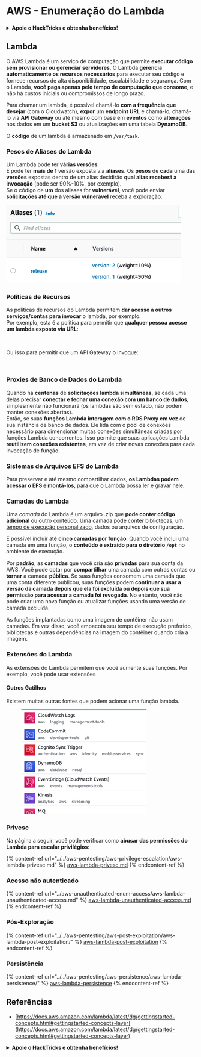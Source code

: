 # AWS - Enumeração do Lambda

<details>

<summary><strong>Apoie o HackTricks e obtenha benefícios!</strong></summary>

* Se você quiser ver sua **empresa anunciada no HackTricks** ou se quiser acessar a **última versão do PEASS ou baixar o HackTricks em PDF**, confira os [**PLANOS DE ASSINATURA**](https://github.com/sponsors/carlospolop)!
* Adquira o [**oficial PEASS & HackTricks swag**](https://peass.creator-spring.com)
* Descubra [**The PEASS Family**](https://opensea.io/collection/the-peass-family), nossa coleção exclusiva de [**NFTs**](https://opensea.io/collection/the-peass-family)
* **Junte-se ao** 💬 [**grupo do Discord**](https://discord.gg/hRep4RUj7f) ou ao [**grupo do telegram**](https://t.me/peass) ou **siga-me** no **Twitter** 🐦 [**@carlospolopm**](https://twitter.com/carlospolopm).
* **Compartilhe suas técnicas de hacking enviando PRs para os repositórios do** [**HackTricks**](https://github.com/carlospolop/hacktricks) e [**HackTricks Cloud**](https://github.com/carlospolop/hacktricks-cloud) no github.

</details>

## Lambda

O AWS Lambda é um serviço de computação que permite **executar código sem provisionar ou gerenciar servidores**. O Lambda **gerencia automaticamente os recursos necessários** para executar seu código e fornece recursos de alta disponibilidade, escalabilidade e segurança. Com o Lambda, **você paga apenas pelo tempo de computação que consome**, e não há custos iniciais ou compromissos de longo prazo.

Para chamar um lambda, é possível chamá-lo **com a frequência que desejar** (com o Cloudwatch), **expor** um **endpoint URL** e chamá-lo, chamá-lo via **API Gateway** ou até mesmo com base em **eventos** como **alterações** nos dados em um **bucket S3** ou atualizações em uma tabela **DynamoDB**.

O **código** de um lambda é armazenado em **`/var/task`**.

### Pesos de Aliases do Lambda

Um Lambda pode ter **várias versões**.\
E pode ter **mais de 1** versão exposta via **aliases**. Os **pesos** de **cada** uma das **versões** expostas dentro de um alias decidirão **qual alias receberá a invocação** (pode ser 90%-10%, por exemplo).\
Se o código de **um** dos aliases for **vulnerável**, você pode enviar **solicitações até que a versão vulnerável** receba a exploração.

![](<../../../.gitbook/assets/image (16) (1).png>)

### Políticas de Recursos

As políticas de recursos do Lambda permitem **dar acesso a outros serviços/contas para invocar** o lambda, por exemplo.\
Por exemplo, esta é a política para permitir que **qualquer pessoa acesse um lambda exposto via URL**:

<figure><img src="https://lh4.googleusercontent.com/4PNFKBdzr3nMrPqeKkTslgwWDKxkXMdQ1SNdv7NPHykj3GX8wODrQyXOFbjk4fxHfZ8pDm5ijWgk2Vq2EGXiPRT3TQfZf1fHycvdEKBuDxJDYos1CJeMHXSeg86ZB-Ol7CNtten6xkVFQj6AhDUEWNQJrQ=s2048" alt=""><figcaption></figcaption></figure>

Ou isso para permitir que um API Gateway o invoque:

<figure><img src="https://lh3.googleusercontent.com/Su0JlR0wBqb-99Z4N_2-_kMlX0Xzx2n_GpZuOPW5IeXR3FYbm8OHFDM3Ora1BpXiSjHpDVUlq4yEyXwaI3nBuze6DJ-wRf2ATsCuWbq0wuBCd34E9uIpqwheE6Cc_PopviI_93O_j2ZKXc1-AJtsBoLVUw=s2048" alt=""><figcaption></figcaption></figure>

### Proxies de Banco de Dados do Lambda

Quando há **centenas** de **solicitações lambda simultâneas**, se cada uma delas precisar **conectar e fechar uma conexão com um banco de dados**, simplesmente não funcionará (os lambdas são sem estado, não podem manter conexões abertas).\
Então, se suas **funções Lambda interagem com o RDS Proxy em vez** de sua instância de banco de dados. Ele lida com o pool de conexões necessário para dimensionar muitas conexões simultâneas criadas por funções Lambda concorrentes. Isso permite que suas aplicações Lambda **reutilizem conexões existentes**, em vez de criar novas conexões para cada invocação de função.

### Sistemas de Arquivos EFS do Lambda

Para preservar e até mesmo compartilhar dados, **os Lambdas podem acessar o EFS e montá-los**, para que o Lambda possa ler e gravar nele.

### Camadas do Lambda

Uma _camada_ do Lambda é um arquivo .zip que **pode conter código adicional** ou outro conteúdo. Uma camada pode conter bibliotecas, um [tempo de execução personalizado](https://docs.aws.amazon.com/lambda/latest/dg/runtimes-custom.html), dados ou arquivos de configuração.

É possível incluir até **cinco camadas por função**. Quando você inclui uma camada em uma função, o **conteúdo é extraído para o diretório `/opt`** no ambiente de execução.

Por **padrão**, as **camadas** que você cria são **privadas** para sua conta da AWS. Você pode optar por **compartilhar** uma camada com outras contas ou **tornar** a camada **pública**. Se suas funções consomem uma camada que uma conta diferente publicou, suas funções podem **continuar a usar a versão da camada depois que ela foi excluída ou depois que sua permissão para acessar a camada foi revogada**. No entanto, você não pode criar uma nova função ou atualizar funções usando uma versão de camada excluída.

As funções implantadas como uma imagem de contêiner não usam camadas. Em vez disso, você empacota seu tempo de execução preferido, bibliotecas e outras dependências na imagem do contêiner quando cria a imagem.

### Extensões do Lambda

As extensões do Lambda permitem que você aumente suas funções. Por exemplo, você pode usar extensões
#### Outros Gatilhos

Existem muitas outras fontes que podem acionar uma função lambda.

<figure><img src="../../../.gitbook/assets/image (1) (1) (3).png" alt=""><figcaption></figcaption></figure>

### Privesc

Na página a seguir, você pode verificar como **abusar das permissões do Lambda para escalar privilégios**:

{% content-ref url="../../aws-pentesting/aws-privilege-escalation/aws-lambda-privesc.md" %}
[aws-lambda-privesc.md](../../aws-pentesting/aws-privilege-escalation/aws-lambda-privesc.md)
{% endcontent-ref %}

### Acesso não autenticado

{% content-ref url="../aws-unauthenticated-enum-access/aws-lambda-unauthenticated-access.md" %}
[aws-lambda-unauthenticated-access.md](../aws-unauthenticated-enum-access/aws-lambda-unauthenticated-access.md)
{% endcontent-ref %}

### Pós-Exploração

{% content-ref url="../../aws-pentesting/aws-post-exploitation/aws-lambda-post-exploitation/" %}
[aws-lambda-post-exploitation](../../aws-pentesting/aws-post-exploitation/aws-lambda-post-exploitation/)
{% endcontent-ref %}

### Persistência

{% content-ref url="../../aws-pentesting/aws-persistence/aws-lambda-persistence/" %}
[aws-lambda-persistence](../../aws-pentesting/aws-persistence/aws-lambda-persistence/)
{% endcontent-ref %}

## Referências

* [https://docs.aws.amazon.com/lambda/latest/dg/gettingstarted-concepts.html#gettingstarted-concepts-layer](https://docs.aws.amazon.com/lambda/latest/dg/gettingstarted-concepts.html#gettingstarted-concepts-layer)

<details>

<summary><strong>Apoie o HackTricks e obtenha benefícios!</strong></summary>

* Se você quiser ver sua **empresa anunciada no HackTricks** ou se quiser acessar a **última versão do PEASS ou baixar o HackTricks em PDF**, verifique os [**PLANOS DE ASSINATURA**](https://github.com/sponsors/carlospolop)!
* Adquira o [**oficial PEASS & HackTricks swag**](https://peass.creator-spring.com)
* Descubra [**The PEASS Family**](https://opensea.io/collection/the-peass-family), nossa coleção exclusiva de [**NFTs**](https://opensea.io/collection/the-peass-family)
* **Junte-se ao** 💬 [**grupo do Discord**](https://discord.gg/hRep4RUj7f) ou ao [**grupo do telegram**](https://t.me/peass) ou **siga-me** no **Twitter** 🐦 [**@carlospolopm**](https://twitter.com/carlospolopm).
* **Compartilhe suas técnicas de hacking enviando PRs para os repositórios do** [**HackTricks**](https://github.com/carlospolop/hacktricks) e [**HackTricks Cloud**](https://github.com/carlospolop/hacktricks-cloud) github.

</details>